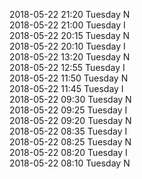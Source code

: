 2018-05-22 21:20 Tuesday  N  
2018-05-22 21:00 Tuesday  I  
2018-05-22 20:15 Tuesday  N  
2018-05-22 20:10 Tuesday  I  
2018-05-22 13:20 Tuesday  N  
2018-05-22 12:55 Tuesday  I  
2018-05-22 11:50 Tuesday  N  
2018-05-22 11:45 Tuesday  I  
2018-05-22 09:30 Tuesday  N  
2018-05-22 09:25 Tuesday  I  
2018-05-22 09:20 Tuesday  N  
2018-05-22 08:35 Tuesday  I  
2018-05-22 08:25 Tuesday  N  
2018-05-22 08:20 Tuesday  I  
2018-05-22 08:10 Tuesday  N  

